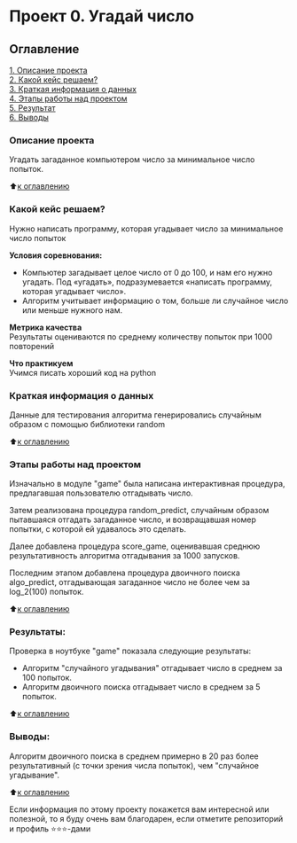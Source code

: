 # Проект 0. Угадай число

## Оглавление  
[1. Описание проекта](.README.md#Описание-проекта)  
[2. Какой кейс решаем?](.README.md#Какой-кейс-решаем)  
[3. Краткая информация о данных](.README.md#Краткая-информация-о-данных)  
[4. Этапы работы над проектом](.README.md#Этапы-работы-над-проектом)  
[5. Результат](.README.md#Результат)    
[6. Выводы](.README.md#Выводы) 

### Описание проекта    
Угадать загаданное компьютером число за минимальное число попыток.

:arrow_up:[к оглавлению](_)


### Какой кейс решаем?    
Нужно написать программу, которая угадывает число за минимальное число попыток

**Условия соревнования:**  
- Компьютер загадывает целое число от 0 до 100, и нам его нужно угадать. Под «угадать», подразумевается «написать программу, которая угадывает число».
- Алгоритм учитывает информацию о том, больше ли случайное число или меньше нужного нам.

**Метрика качества**     
Результаты оцениваются по среднему количеству попыток при 1000 повторений

**Что практикуем**     
Учимся писать хороший код на python


### Краткая информация о данных
Данные для тестирования алгоритма генерировались случайным образом с помощью библиотеки random
  
:arrow_up:[к оглавлению](.README.md#Оглавление)


### Этапы работы над проектом  
Изначально в модуле "game" была написана интерактивная процедура,  предлагавшая пользователю отгадывать число.

Затем реализована процедура random_predict, случайным образом пытавшаяся отгадать загаданное число, и возвращавшая номер попытки, с которой ей удавалось это сделать.

Далее добавлена процедура score_game, оценивавшая среднюю результативность алгоритма отгадывания за 1000 запусков.

Последним этапом добавлена процедура двоичного поиска algo_predict, отгадывающая загаданное число не более чем за log_2(100) попыток.

:arrow_up:[к оглавлению](.README.md#Оглавление)


### Результаты:  
Проверка в ноутбуке "game" показала следующие результаты:
- Алгоритм "случайного угадывания" отгадывает число в среднем за 100 попыток.
- Алгоритм двоичного поиска отгадывает число в среднем за 5 попыток.

:arrow_up:[к оглавлению](.README.md#Оглавление)


### Выводы:  
Алгоритм двоичного поиска в среднем примерно в 20 раз более результативный (с точки зрения числа попыток), чем "случайное угадывание".

:arrow_up:[к оглавлению](.README.md#Оглавление)


Если информация по этому проекту покажется вам интересной или полезной, то я буду очень вам благодарен, если отметите репозиторий и профиль ⭐️⭐️⭐️-дами